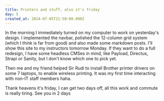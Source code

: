 ```yaml
---
title: Printers and stuff, also it's friday
day: 5
created_at: 2024-07-05T21:50:00.000Z
---
```

In the morning I immediately turned on my computer to work on yesterday's design. I implemented the navbar, polished the 12-column grid system (which I think is far from good) and also made some markdown posts. I'll show this site to my instructors tomorrow Monday. If they want to do a full redesign, I have some headless CMSes in mind, like Payload, Directus, Strapi or Sanity, but I don't know which one to pick yet.

Then me and my friend helped Sir Rudi to install Brother printer drivers on some 7 laptops, to enable wireless printing. It was my first time interacting with non-IT staff members haha.

Thank heavens it's friday, I can get two days off, all this work and commute is really tiring. See you in 2 days
